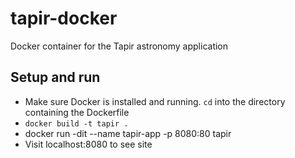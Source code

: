 # tapir-docker
Docker container for the Tapir astronomy application

## Setup and run
* Make sure Docker is installed and running.  `cd` into the directory containing the Dockerfile
* `docker build -t tapir .`
* docker run -dit --name tapir-app -p 8080:80 tapir
* Visit localhost:8080 to see site
